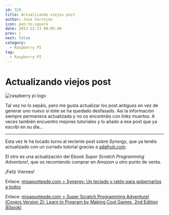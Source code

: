 ```yaml
---
id: 329
title: Actualizando viejos post
author: Jose Cerrejon
icon: pen-to-square
date: 2013-12-13 08:05:49
prev: /
next: false
category:
  - Raspberry PI
tag:
  - Raspberry PI
---
```


# Actualizando viejos post

![raspberry pi logo](/images/r_pi.jpg)

Tal vez no lo sepáis, pero me gusta actualizar los post antiguos en vez de generar uno nuevo si éste se ha quedado desfasado. Así la información siempre permanece actualizada y no os encontráis con links muertos. A veces también encuentro mejores tutoriales y lo añado a ese post que ya escribí en su día...

- - -
Esta vez le ha tocado turno al reciente post sobre *Synergy*, que ya tenéis actualizado con un currado tutorial gracias a [adafruit.com](http://adafruit.com).

El otro es una actualización del Ebook *Super Scratch Programming Adventure!*, que os recomiendo comprar en *Amazon* u otro punto de venta.

¡Feliz Viernes!

Enlace: [misapuntesde.com > Synergy: Un teclado y ratón para gobernarlos a todos](/post.php?id=322)

Enlace: [misapuntesde.com > Super Scratch Programming Adventure! (Covers Version 2): Learn to Program by Making Cool Games, 2nd Edition (Ebook)](/post.php?id=218)